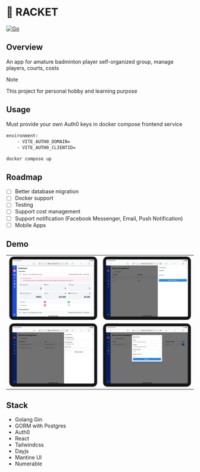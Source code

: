 # 🏸 RACKET

[![Go](https://github.com/truc9/racket/actions/workflows/go.yml/badge.svg)](https://github.com/truc9/racket/actions/workflows/go.yml)

## Overview
An app for amature badminton player self-organized group, manage players, courts, costs

> [!NOTE]
This project for personal hobby and learning purpose

## Usage
Must provide your own Auth0 keys in docker compose frontend service
```
environment:
    - VITE_AUTH0_DOMAIN=
    - VITE_AUTH0_CLIENTID=
```

```bash
docker compose up
```

## Roadmap
- [ ] Better database migration
- [ ] Docker support
- [ ] Testing
- [ ] Support cost management
- [ ] Support notification (Facebook Messenger, Email, Push Notification)
- [ ] Mobile Apps

## Demo
|                                                    |                                                           |
| :------------------------------------------------: | :-------------------------------------------------------: |
| ![demo](art/iPad-PRO-11-dashboard.png "Dashboard") |      ![demo](art/iPad-PRO-11-players.png "Players")       |
|   ![demo](art/iPad-PRO-11-matches.png "Matches")   | ![demo](art/iPad-PRO-11-sportcenters.png "Sport Centers") |

## Stack
- Golang Gin
- GORM with Postgres
- Auth0
- React
- Tailwindcss
- Dayjs
- Mantine UI
- Numerable